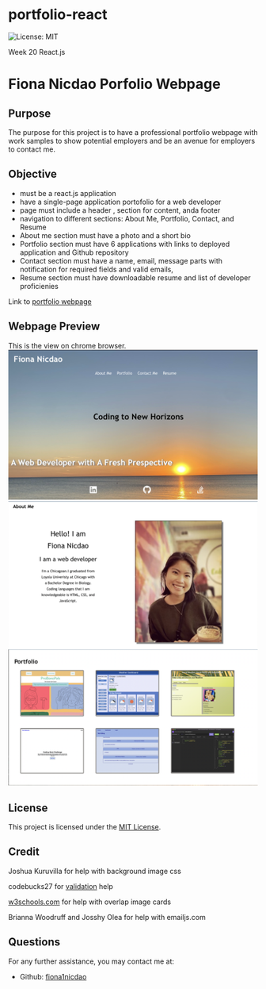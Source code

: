 # portfolio-react

![License: MIT](<https://img.shields.io/badge/License-MIT-yellow.svg>)

Week 20 React.js
# Fiona Nicdao Porfolio Webpage

## Purpose 
The purpose for this project is to have a professional portfolio webpage with work samples to show potential employers and be an avenue for employers to contact me. 

## Objective 
- must be a react.js application
- have a single-page application portofolio for a web developer
- page must include a header , section for content, anda footer
- navigation to different sections: About Me, Portfolio, Contact, and Resume 
- About me section must have a photo and a short bio 
- Portfolio section must have 6 applications with links to deployed application and Github repository
- Contact section must have a name, email, message parts with notification for required fields and valid emails,
- Resume section must have downloadable resume and list of developer proficienies

Link to [portfolio webpage](https://fiona1nicdao.github.io/portfolio-react/)

## Webpage Preview 
This is the view on chrome browser. 
![homepage](./src/assets/images/homepage.png)
![aboutme](./src/assets/images/aboutme.png)
![portfolio](./src/assets/images/portfolio.png)

## License 
  This project is licensed under the [MIT License](https://opensource.org/licenses/MIT).

## Credit
Joshua Kuruvilla for help with background image css

codebucks27 for [validation](https://dev.to/codebucks/form-validation-in-reactjs-by-building-reusable-custom-hook-1bg7) help 

[w3schools.com](https://www.w3schools.com/howto/howto_css_image_overlay.asp) for help with overlap image cards

Brianna Woodruff and Josshy Olea for help with emailjs.com 

## Questions

 For any further assistance, you may contact me at:
   * Github: [fiona1nicdao](<https://github.com/fiona1nicdao>)

